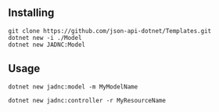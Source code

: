 ## Installing

```
git clone https://github.com/json-api-dotnet/Templates.git
dotnet new -i ./Model
dotnet new JADNC:Model
```

## Usage
`dotnet new jadnc:model -m MyModelName`

`dotnet new jadnc:controller -r MyResourceName`
